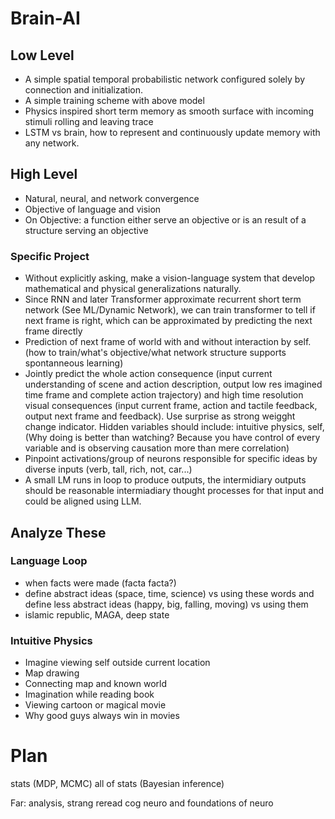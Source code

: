 # Brain-AI
## Low Level
- A simple spatial temporal probabilistic network configured solely by connection and initialization.
- A simple training scheme with above model
- Physics inspired short term memory as smooth surface with incoming stimuli rolling and leaving trace
- LSTM vs brain, how to represent and continuously update memory with any network.

## High Level
- Natural, neural, and network convergence
- Objective of language and vision
- On Objective: a function either serve an objective or is an result of a structure serving an objective

### Specific Project
- Without explicitly asking, make a vision-language system that develop mathematical and physical generalizations naturally.
- Since RNN and later Transformer approximate recurrent short term network (See ML/Dynamic Network), we can train transformer to tell if next frame is right, which can be approximated by predicting the next frame directly
- Prediction of next frame of world with and without interaction by self. (how to train/what's objective/what network structure supports spontanneous learning)
- Jointly predict the whole action consequence (input current understanding of scene and action description, output low res imagined time frame and complete action trajectory) and high time resolution visual consequences (input current frame, action and tactile feedback, output next frame and feedback). Use surprise as strong weigght change indicator. Hidden variables should include: intuitive physics, self, (Why doing is better than watching? Because you have control of every variable and is observing causation more than mere correlation)
- Pinpoint activations/group of neurons responsible for specific ideas by diverse inputs (verb, tall, rich, not, car...)
- A small LM runs in loop to produce outputs, the intermidiary outputs should be reasonable intermiadiary thought processes for that input and could be aligned using LLM.


## Analyze These
### Language Loop
- when facts were made (facta facta?)
- define abstract ideas (space, time, science) vs using these words and define less abstract ideas (happy, big, falling, moving) vs using them
- islamic republic, MAGA, deep state

### Intuitive Physics
- Imagine viewing self outside current location
- Map drawing
- Connecting map and known world
- Imagination while reading book
- Viewing cartoon or magical movie 
- Why good guys always win in movies

# Plan
stats (MDP, MCMC)
all of stats (Bayesian inference)

Far:
analysis, strang
reread cog neuro and foundations of neuro
